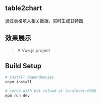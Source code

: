 ## table2chart

通过表格填入相关数据，实时生成甘特图

## 效果展示


> A Vue.js project

## Build Setup

``` bash
# install dependencies
cnpm install

# serve with hot reload at localhost:8080
npm run dev


```
